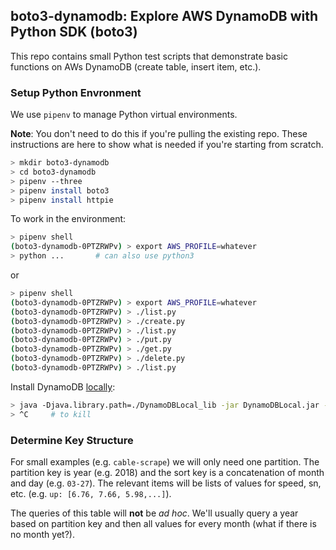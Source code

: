 ## boto3-dynamodb: Explore AWS DynamoDB with Python SDK (boto3)

This repo contains small Python test scripts that demonstrate basic functions
on AWs DynamoDB (create table, insert item, etc.).

### Setup Python Envronment

We use `pipenv` to manage Python virtual environments.

**Note**: You don't need to do this if you're pulling the existing repo. These
  instructions are here to show what is needed if you're starting from scratch.

```sh
> mkdir boto3-dynamodb
> cd boto3-dynamodb
> pipenv --three
> pipenv install boto3
> pipenv install httpie
```

To work in the environment:
```sh
> pipenv shell
(boto3-dynamodb-0PTZRWPv) > export AWS_PROFILE=whatever
> python ...       # can also use python3
```

or

```sh
> pipenv shell
(boto3-dynamodb-0PTZRWPv) > export AWS_PROFILE=whatever
(boto3-dynamodb-0PTZRWPv) > ./list.py
(boto3-dynamodb-0PTZRWPv) > ./create.py
(boto3-dynamodb-0PTZRWPv) > ./list.py
(boto3-dynamodb-0PTZRWPv) > ./put.py
(boto3-dynamodb-0PTZRWPv) > ./get.py
(boto3-dynamodb-0PTZRWPv) > ./delete.py
(boto3-dynamodb-0PTZRWPv) > ./list.py
```


Install DynamoDB
[locally](https://docs.aws.amazon.com/amazondynamodb/latest/developerguide/DynamoDBLocal.html):

```sh
> java -Djava.library.path=./DynamoDBLocal_lib -jar DynamoDBLocal.jar -sharedDb
> ^C     # to kill
```

### Determine Key Structure

For small examples (e.g. `cable-scrape`) we will only need one partition. The
partition key is year (e.g. 2018) and the sort key is a concatenation of month
and day (e.g. `03-27`). The relevant items will be lists of values for speed,
sn, etc. (e.g. `up: [6.76, 7.66, 5.98,...]`).

The queries of this table will **not** be *ad hoc*. We'll usually query a year
based on partition key and then all values for every month (what if there is no
month yet?).



